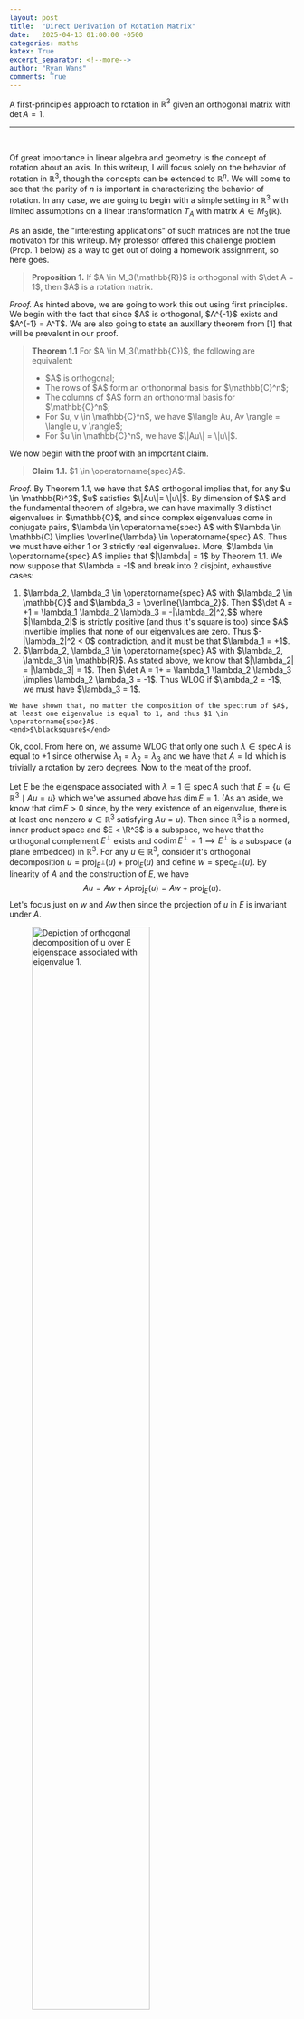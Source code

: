 ```yaml
---
layout: post
title:  "Direct Derivation of Rotation Matrix"
date:   2025-04-13 01:00:00 -0500
categories: maths
katex: True
excerpt_separator: <!--more-->
author: "Ryan Wans"
comments: True
---
```

A first-principles approach to rotation in $\mathbb{R}^3$ given an orthogonal matrix with $\det A = 1$.
<!--more-->

---
<br>

Of great importance in linear algebra and geometry is the concept of rotation about an axis. In this writeup, I will focus solely on the behavior of rotation in $\mathbb{R}^3$, though the concepts can be extended to $\mathbb{R}^n$. We will come to see that the parity of $n$ is important in characterizing the behavior of rotation. In any case, we are going to begin with a simple setting in $\mathbb{R}^3$ with limited assumptions on a linear transformation $T_A$ with matrix $A \in M_3(\mathbb{R})$. 

As an aside, the "interesting applications" of such matrices are not the true motivaton for this writeup. My professor offered this challenge problem (Prop. 1 below) as a way to get out of doing a homework assignment, so here goes. 

<blockquote>
<b>Proposition 1.</b> If $A \in M_3(\mathbb{R})$ is orthogonal with $\det A = 1$, then $A$ is a rotation matrix. 
</blockquote>

<proof>
<i>Proof.</i> 
As hinted above, we are going to work this out using first principles. We begin with the fact that since $A$ is orthogonal, $A^{-1}$ exists and $A^{-1} = A^T$. We are also going to state an auxillary theorem from [1] that will be prevalent in our proof. 

<blockquote>
    <b>Theorem 1.1</b> For $A \in M_3(\mathbb{C})$, the following are equivalent:
    <ul>
        <li> $A$ is orthogonal;</li>
        <li> The rows of $A$ form an orthonormal basis for $\mathbb{C}^n$;</li>
        <li> The columns of $A$ form an orthonormal basis for $\mathbb{C}^n$;</li>
        <li> For $u, v \in \mathbb{C}^n$, we have $\langle Au, Av \rangle = \langle u, v \rangle$;</li>
        <li> For $u \in \mathbb{C}^n$, we have $\|Au\| = \|u\|$.</li>
    </ul>
</blockquote>  

We now begin with the proof with an important claim. 

<blockquote>
<b>Claim 1.1.</b> $1 \in \operatorname{spec}A$.
</blockquote>
<proof>
    <i>Proof.</i> 
    By Theorem 1.1, we have that $A$ orthogonal implies that, for any $u \in \mathbb{R}^3$, $u$ satisfies $\|Au\|= \|u\|$. By dimension of $A$ and the fundamental theorem of algebra, we can have maximally 3 distinct eigenvalues in $\mathbb{C}$, and since complex eigenvalues come in conjugate pairs, $\lambda \in \operatorname{spec} A$ with $\lambda \in \mathbb{C} \implies \overline{\lambda} \in \operatorname{spec} A$. Thus we must have either 1 or 3 strictly real eigenvalues. More, $\lambda \in \operatorname{spec} A$ implies that $|\lambda| = 1$ by Theorem 1.1. We now suppose that $\lambda = -1$ and break into 2 disjoint, exhaustive cases:
    <ol>
        <li>$\lambda_2, \lambda_3 \in \operatorname{spec} A$ with $\lambda_2 \in \mathbb{C}$ and $\lambda_3 = \overline{\lambda_2}$. Then 
        $$\det A = +1 = \lambda_1 \lambda_2 \lambda_3 = -|\lambda_2|^2,$$
        where $|\lambda_2|$ is strictly positive (and thus it's square is too) since $A$ invertible implies that none of our eigenvalues are zero. Thus $-|\lambda_2|^2 < 0$ contradiction, and it must be that $\lambda_1 = +1$. </li>
        <li>$\lambda_2, \lambda_3 \in \operatorname{spec} A$ with $\lambda_2, \lambda_3 \in \mathbb{R}$. As stated above, we know that $|\lambda_2| = |\lambda_3| = 1$. Then $\det A = 1+ = \lambda_1 \lambda_2 \lambda_3 \implies \lambda_2 \lambda_3 = -1$. Thus WLOG if $\lambda_2 = -1$, we must have $\lambda_3 = 1$. </li>
    </ol>

    We have shown that, no matter the composition of the spectrum of $A$, at least one eigenvalue is equal to 1, and thus $1 \in \operatorname{spec}A$.
    <end>$\blacksquare$</end>
</proof>

Ok, cool. From here on, we assume WLOG that only one such $\lambda \in \operatorname{spec} A$ is equal to $+1$ since otherwise $\lambda_1 = \lambda_2 = \lambda_3$ and we have that $A = \operatorname{Id}$ which is trivially a rotation by zero degrees. Now to the meat of the proof.
<br><br>
Let $E$ be the eigenspace associated with $\lambda = 1 \in \operatorname{spec} A$ such that $E = \{u \in \mathbb{R}^3 \mid Au = u\}$ which we've assumed above has $\dim E = 1$. (As an aside, we know that $\dim E > 0$ since, by the very existence of an eigenvalue, there is at least one nonzero $u \in \mathbb{R}^3$ satisfying $Au = u$). Then since $\mathbb{R}^3$ is a normed, inner product space and $E < \R^3$ is a subspace, we have that the orthogonal complement $E^\perp$ exists and $\operatorname{codim} E^\perp = 1 \implies E^\perp$ is a subspace (a plane embedded) in $\mathbb{R}^3$. For any $u \in \mathbb{R}^3$, consider it's orthogonal decomposition $u = \operatorname{proj}_{E^\perp}(u) + \operatorname{proj}_E(u)$ and define $w = \operatorname{spec}_{E^\perp}(u)$. By linearity of $A$ and the construction of $E$, we have
$$Au = Aw + A\operatorname{proj}_E(u) = Aw + \operatorname{proj}_E(u).$$
Let's focus just on $w$ and $Aw$ then since the projection of $u$ in $E$ is invariant under $A$. 
<figure>
    <img src="/images/ortho_decomp.svg" alt="Depiction of orthogonal decomposition of u over E eigenspace associated with eigenvalue 1." style="width:70%" />
</figure>

<blockquote>
<b>Claim 1.2.</b> $E^\perp$ is also invariant under $A$.
</blockquote>
<proof>
    <i>Proof.</i>
    Consider some $u \in E$ and $v \in E^\perp$. By definition of orthogonally complimentary spaces, $\langle u, v \rangle = 0$. But from Theorem 1.1, we know that $A$ orthogonal implies that $\langle u, v \rangle = \langle Au, Av \rangle = 0$ and thus since we know that $E$ is invariant under $A$, $Au \in E \implies Av \in E^\perp$. So $v \in E^\perp \implies Av \in E^\perp$.
<end>$\blacksquare$</end> 
</proof>

<blockquote>
<b>Claim 1.3.</b> We can re-express $A$ as a block matrix under change of basis as
$$\operatorname{Rep}_C(A) = \begin{bmatrix}1 & \textbf{0} \\ \textbf{0} & \textbf{R}\end{bmatrix}$$
such that $\textbf{R} \in M_2(\mathbb{R})$ and $\textbf{R}$ is orthogonal and automorphic over $\operatorname{Rep}_C(E^\perp) \cong \mathbb{R}^2$.
</blockquote>
<proof>
    <i>Proof.</i>
    Consider a unit vector $u \in E$. Further consider that since $E^\perp$ is a subspace with $\dim E^\perp = 2$, we know there exists a (not necessarily unique) set of vectors $\{v, w\} \subset E^\perp$ such that $v$ and $w$ form an orthonormal basis for $E^\perp$. By definition of orthogonally complimentary spaces, we have then that ${u, v, w}$ are all pair-wise orthogonal and of unit length, and thus form a basis for $\R^3$. Let $B = \operatorname{Id} = [\textbf{e}_1\ \textbf{e}_2\ \textbf{e}_3]$ be the standard basis for $\mathbb{R}^3$ and $C = [u\ v\ w]$ be our newly constructed basis. Since the columns of both $B, C$ are orthonormal, both matrices are orthogonal and thus invertible by Theorem 1.1 again. Then since we have that
    $$ AC = \begin{bmatrix}
                    Au & Av & Aw
                \end{bmatrix} = \begin{bmatrix}
                    u & Av & Aw
                \end{bmatrix},$$
    we know that in representation $C$ (that is, $C^{-1}AC = C^TAC$), $A$ takes on the form
    $$ \operatorname{Rep}_C(A) = C^TAC = \begin{bmatrix}
                    1 & \textbf{0} \\ 
                    \textbf{0} & \textbf{R}
                \end{bmatrix}$$
    Some quick intuition behind the presence of the zeroes. First, since $A, C$, and $C^T$ are all orthogonal, so is their composition, meaning rows/columns of $\operatorname{Rep}_C(A)$ are orthonormal. Second, we know that both $E$ and $E^\perp$ are invariant under $A$ and thus $\operatorname{Rep}_A(C)$ as well. Thus for any $x \in E^\perp$, we know that $\langle Tx, u \rangle = 0$. Trivially, by structure of the block matrix in representation $C$, we know that $\textbf{R}$ is endomorphic over $\operatorname{Rep}_C(E^\perp)$. The isomorphic property of $\textbf{R}$ follows from the orthonormality of it's rows/columns, and thus it's invertibility in $M_2(\mathbb{R})$.
<end>$\blacksquare$</end> 
</proof>

Let $T = \operatorname{Rep}_C(A)$ as in Claim 1.3. We've shown thus far that $u \in E \implies Tu = u$ and that $\textbf{R}$ within $T$ is an orthogonal matrix whose determinant is also one since $\det A = \det C \det T \det C^T = \det T = 1 \cdot \det \textbf{R} = 1$. We provide a quick auxillary claim.

<blockquote>
<b>Claim 1.4.</b> $A$ orthogonal implies that $A$ is diagonalizable.
</blockquote>
<proof>
    <i>Proof.</i>
    Stuff probably should go here, not sure though...
    <end>$\blacksquare$</end> 
</proof>

We now arrive at the main result of the proof.

<blockquote>
<b>Claim 1.5.</b> $\textbf{R}$ is the rotation matrix in $\mathbb{R}^2$.
</blockquote>
<proof>
    <i>Proof.</i>
    We have that $\textbf{R}$ is orthogonal and has determinant 1. As shown earlier on, $\lambda \in \operatorname{spec}\textbf{R} \implies |\lambda| = 1$ and thus $\lambda$ lies somwhere on the complex unit circle such that there exists a $\theta \in [0, 2\pi)$ where $\lambda = e^{i\theta}$. Moreover, $\lambda \in \operatorname{spec}\textbf{R} \implies \overline{\lambda} \in \operatorname{spec} \textbf{R}$. Suppose $\theta = 0$ such that $\lambda_1 = \lambda_2 = 1$. By diagonalizability of orthogonal matrices, we know that there must exists two distinct eigenvectors, and in fact $\textbf{R} = I$ rotation by zero degrees. Similarly, if $\theta = \pi$ where $\lambda_1 = \lambda_2 = -1$, we ge that $\textbf{R} = -I$, the rotation by $180$ degrees. Now we can assume WLOG that $\lambda_1 = \overline{\lambda_2}$ are distinct complex eigenvalues with parameter $\theta$ and distinct eigenvectors $v$ and $\overline{v}$, respectively. Thus $\textbf{R}v = e^{i\theta} v$ and $\textbf{R}\overline{v} = e^{-i\theta}\overline{v}$. Suppose that $v = v_1 + i v_2$ with $v_1, v_2 \in \R^2$. Then we have that 
    $$
        \textbf{R}v = (\cos\theta + i\sin\theta)v \\ 
        \textbf{R}\overline{v} = (\cos\theta - i\sin\theta)\overline{v}
    $$
    by Euler's identity and the fact that $\sin$ is odd. Re-expressing this as 
    $$
        \textbf{R}v_1 + i\textbf{R}v_2 - i\textbf{R}v_2 + \textbf{R}v_1 = 2v_1\cos\theta - 2v_2\sin\theta \\ 
        \textbf{R}v_1 + i\textbf{R}v_2 - \textbf{R}v_1 + i\textbf{R}v_2 = 2iv_1\sin\theta + 2iv_2\cos\theta
    $$
    and thus $\textbf{R}v_1 = v_1\cos\theta - v_2\sin\theta$ and $\textbf{R}v_2 = v_1\sin\theta + v_2\cos\theta$. Further, we know that $\langle v_1, v_2 \rangle = 0$ since otherwise, $v = (1+ic)v_1$ and thus $\textbf{R}v_1 = e^{i\theta}v_1$ which is a contradiction since $e^{i\theta}$ would leave the image in $\mathbb{C}^2$, not $\mathbb{R}^2$. Thus $\{v_1, v_2\}$ forms an orthogonal basis for $\mathbb{R}^2$. Now consider any $u \in \mathbb{R}^2$. We can express $u = av_1 + bv_2$ and thus,
    $$
        \textbf{R}u = a\textbf{R}v_1 + b\textbf{R}v_2 = (a\cos\theta + b\sin\theta)v_1 + (b\cos\theta -a\sin\theta)v_2.
    $$
    If $T$ is the change of basis such that $v_1 \mapsto \textbf{e}_1$ and $v_2 \mapsto \textbf{e}_2$, then we get that 
    $$
        T\textbf{R}\begin{bmatrix}
                    a \\ b
                \end{bmatrix} = T\begin{bmatrix}
                    a\cos\theta - b\sin\theta \\ 
                    a\sin\theta + b\cos\theta
                \end{bmatrix}
    $$
    and thus $\textbf{R}$ is the rotation matrix in $\mathbb{R}^2$.
    <end>$\blacksquare$</end>
</proof>

Wrapping things up now, we've shown that, for the same $C = [u\ v\ w]$ as before,
$$
    \operatorname{Rep}_C(A) = \begin{bmatrix}
                    1 & \textbf{0} \\ 
                \textbf{0} & \textbf{R}
            \end{bmatrix}.
$$
Consider now any $x \in \R^3$. If we apply orthogonal decomposition such that
$$
    x = \operatorname{proj}_E(x) + \operatorname{proj}_{E^\perp}(x) = c_1u + c_2v + c_3w,
$$
we have that
$$
    \operatorname{Rep}_C(A)x = \operatorname{Rep}_C(A) \begin{bmatrix}
                c_1 \\ c_2 \\ c_3
            \end{bmatrix} = \begin{bmatrix}
                c_1 \\ \textbf{R}\begin{bmatrix}
                    c_2 \\ c_3
                \end{bmatrix}
            \end{bmatrix} = \begin{bmatrix}
                c_2 \\ 
                c_2\cos\theta - c_3\sin\theta \\ 
                c_2\sin\theta + c_3\cos\theta
            \end{bmatrix}
$$
and thus
$$
    x = \operatorname{Rep}_C(A)^{-1} \circ \begin{bmatrix}
                c_2 \\ 
                c_2\cos\theta - c_3\sin\theta \\ 
                c_2\sin\theta + c_3\cos\theta
            \end{bmatrix}
$$
which corresponds to a rotation in the $yz$-plane in representation $C$ of $\mathbb{R}^3$ or, in our standard basis, a rotation of vector $x$ around the vector $u$ by $\theta$ radians in the counterclockwise direction.

<end>$\blacksquare$</end>
</proof>

As a result of laziness, I've only typed up the first, rough draft of my proof here. It's guarunteed to contain errors. My more complete, final version can be found <a href="/images/challenge_prblm.pdf">here</a>! Anyway, thanks for reading my (probably only) blog post of 2025. 
<br><br>
<references>
<start>References</start>

&#8291;1. Friedberg, Insel, Spence, <i>Linear Algebra</i>, 5th edition, Pearson, 2018.
<references>
